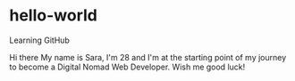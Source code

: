 # hello-world
Learning GitHub

Hi there
My name is Sara, I'm 28 and I'm at the starting point of my journey to become a Digital Nomad Web Developer.
Wish me good luck! 
